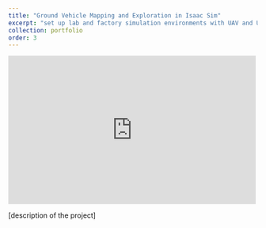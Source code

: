 ```yaml
---
title: "Ground Vehicle Mapping and Exploration in Isaac Sim"
excerpt: "set up lab and factory simulation environments with UAV and UGV<br/> perform dense mapping and exploration experiments with UGV <br> <img src='../images/isaac_sim/warehouse_mapping.png'>"
collection: portfolio
order: 3
---
```


<iframe width="500" height="300" src="https://www.youtube.com/embed/oz5qdYo8aPA" frameborder="0" allow="accelerometer; autoplay; encrypted-media; gyroscope; picture-in-picture" allowfullscreen></iframe>

[description of the project]
